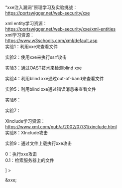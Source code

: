 “xxe注入漏洞”原理学习及实验挑战：  
https://portswigger.net/web-security/xxe  

xml entity学习资源：  
https://portswigger.net/web-security/xxe/xml-entities  
xml学习资源：  
https://www.w3schools.com/xml/default.asp  
实验1：利用xxe来查看文件  

实验2：使用xxe来执行ssrf攻击  

实验3：通过OAST技术来检测blind xxe  

实验4：利用blind xxe通过out-of-band来查看文件  

实验5：利用blind xxe通过错误消息来查看文件  

实验6：

实验7：

XInclude学习资源：  
https://www.xml.com/pub/a/2002/07/31/xinclude.html  
实验8：XInclude攻击  

实验9：通过文件上载执行xxe攻击  

0：执行xxe攻击  
0.1：检索服务器上的文件  
<!DOCTYPE foo [ <!ENTITY xxe SYSTEM "file:///etc/passwd"> ] >  
&xxe;  
